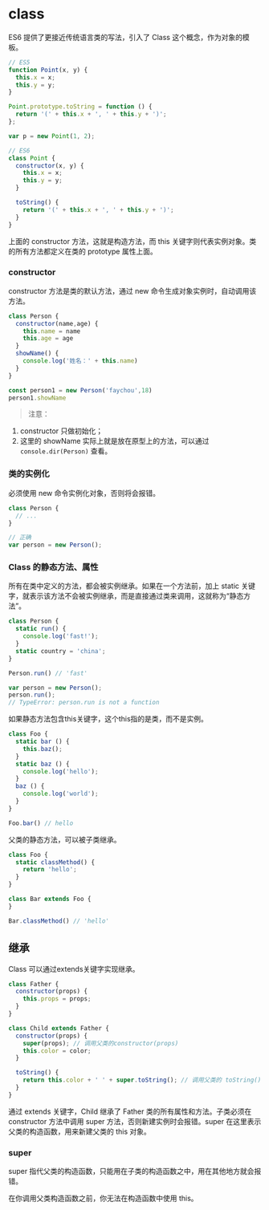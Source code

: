 # class
ES6 提供了更接近传统语言类的写法，引入了 Class 这个概念，作为对象的模板。

``` js
// ES5
function Point(x, y) {
  this.x = x;
  this.y = y;
}

Point.prototype.toString = function () {
  return '(' + this.x + ', ' + this.y + ')';
};

var p = new Point(1, 2);

// ES6
class Point {
  constructor(x, y) {
    this.x = x;
    this.y = y;
  }

  toString() {
    return '(' + this.x + ', ' + this.y + ')';
  }
}
```

上面的 constructor 方法，这就是构造方法，而 this 关键字则代表实例对象。类的所有方法都定义在类的 prototype 属性上面。

### constructor
constructor 方法是类的默认方法，通过 new 命令生成对象实例时，自动调用该方法。

``` js
class Person {
  constructor(name,age) {
    this.name = name
    this.age = age
  }
  showName() {
    console.log('姓名：' + this.name)
  }
}

const person1 = new Person('faychou',18)
person1.showName
```

> 注意：

1. constructor 只做初始化；
2. 这里的 showName 实际上就是放在原型上的方法，可以通过 `console.dir(Person)` 查看。

### 类的实例化
必须使用 new 命令实例化对象，否则将会报错。

``` js
class Person {
  // ...
}

// 正确
var person = new Person();
```

### Class 的静态方法、属性
所有在类中定义的方法，都会被实例继承。如果在一个方法前，加上 static 关键字，就表示该方法不会被实例继承，而是直接通过类来调用，这就称为“静态方法”。

``` js
class Person {
  static run() {
    console.log('fast!');
  }
  static country = 'china';
}

Person.run() // 'fast'

var person = new Person();
person.run();
// TypeError: person.run is not a function
```

如果静态方法包含this关键字，这个this指的是类，而不是实例。

``` js
class Foo {
  static bar () {
    this.baz();
  }
  static baz () {
    console.log('hello');
  }
  baz () {
    console.log('world');
  }
}

Foo.bar() // hello
```

父类的静态方法，可以被子类继承。

``` js
class Foo {
  static classMethod() {
    return 'hello';
  }
}

class Bar extends Foo {
}

Bar.classMethod() // 'hello'
```

## 继承
Class 可以通过extends关键字实现继承。

``` js
class Father {
  constructor(props) {
    this.props = props;
  }
}

class Child extends Father {
  constructor(props) {
    super(props); // 调用父类的constructor(props)
    this.color = color;
  }

  toString() {
    return this.color + ' ' + super.toString(); // 调用父类的 toString()
  }
}
```

通过 extends 关键字，Child 继承了 Father 类的所有属性和方法。子类必须在 constructor 方法中调用 super 方法，否则新建实例时会报错。super 在这里表示父类的构造函数，用来新建父类的 this 对象。

### super
super 指代父类的构造函数，只能用在子类的构造函数之中，用在其他地方就会报错。

在你调用父类构造函数之前，你无法在构造函数中使用 this。
